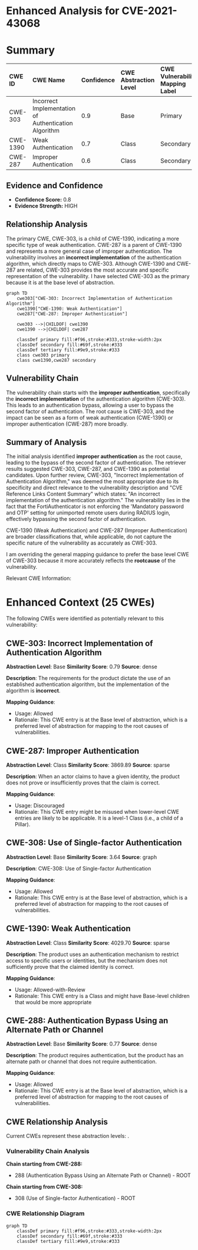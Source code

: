 # Enhanced Analysis for CVE-2021-43068

# Summary
| CWE ID  | CWE Name                                                      | Confidence | CWE Abstraction Level | CWE Vulnerability Mapping Label | CWE-Vulnerability Mapping Notes |
| :-------- | :------------------------------------------------------------ | :--------- | :---------------------- | :------------------------------ | :------------------------------ |
| CWE-303   | Incorrect Implementation of Authentication Algorithm        | 0.9        | Base                    | Primary                         | Allowed                       |
| CWE-1390  | Weak Authentication                                           | 0.7        | Class                   | Secondary                       | Allowed-with-Review           |
| CWE-287   | Improper Authentication                                       | 0.6        | Class                   | Secondary                       | Discouraged                    |

## Evidence and Confidence

*   **Confidence Score:** 0.8
*   **Evidence Strength:** HIGH

## Relationship Analysis
The primary CWE, CWE-303, is a child of CWE-1390, indicating a more specific type of weak authentication. CWE-287 is a parent of CWE-1390 and represents a more general case of improper authentication. The vulnerability involves an **incorrect implementation** of the authentication algorithm, which directly maps to CWE-303. Although CWE-1390 and CWE-287 are related, CWE-303 provides the most accurate and specific representation of the vulnerability. I have selected CWE-303 as the primary because it is at the base level of abstraction.

```mermaid
graph TD
    cwe303["CWE-303: Incorrect Implementation of Authentication Algorithm"]
    cwe1390["CWE-1390: Weak Authentication"]
    cwe287["CWE-287: Improper Authentication"]
    
    cwe303 -->|CHILDOF| cwe1390
    cwe1390 -->|CHILDOF| cwe287
    
    classDef primary fill:#f96,stroke:#333,stroke-width:2px
    classDef secondary fill:#69f,stroke:#333
    classDef tertiary fill:#9e9,stroke:#333
    class cwe303 primary
    class cwe1390,cwe287 secondary
```

## Vulnerability Chain
The vulnerability chain starts with the **improper authentication**, specifically the **incorrect implementation** of the authentication algorithm (CWE-303). This leads to an authentication bypass, allowing a user to bypass the second factor of authentication. The root cause is CWE-303, and the impact can be seen as a form of weak authentication (CWE-1390) or improper authentication (CWE-287) more broadly.

## Summary of Analysis
The initial analysis identified **improper authentication** as the root cause, leading to the bypass of the second factor of authentication. The retriever results suggested CWE-303, CWE-287, and CWE-1390 as potential candidates. Upon further review, CWE-303, "Incorrect Implementation of Authentication Algorithm," was deemed the most appropriate due to its specificity and direct relevance to the vulnerability description and "CVE Reference Links Content Summary" which states: "An incorrect implementation of the authentication algorithm." The vulnerability lies in the fact that the FortiAuthenticator is not enforcing the 'Mandatory password and OTP' setting for unimported remote users during RADIUS login, effectively bypassing the second factor of authentication.

CWE-1390 (Weak Authentication) and CWE-287 (Improper Authentication) are broader classifications that, while applicable, do not capture the specific nature of the vulnerability as accurately as CWE-303.

I am overriding the general mapping guidance to prefer the base level CWE of CWE-303 because it more accurately reflects the **rootcause** of the vulnerability.

Relevant CWE Information:

# Enhanced Context (25 CWEs)
The following CWEs were identified as potentially relevant to this vulnerability:

## CWE-303: Incorrect Implementation of Authentication Algorithm
**Abstraction Level**: Base
**Similarity Score**: 0.79
**Source**: dense

**Description**:
The requirements for the product dictate the use of an established authentication algorithm, but the implementation of the algorithm is **incorrect**.

**Mapping Guidance**:
- Usage: Allowed
- Rationale: This CWE entry is at the Base level of abstraction, which is a preferred level of abstraction for mapping to the root causes of vulnerabilities.

## CWE-287: Improper Authentication
**Abstraction Level**: Class
**Similarity Score**: 3869.89
**Source**: sparse

**Description**:
When an actor claims to have a given identity, the product does not prove or insufficiently proves that the claim is correct.

**Mapping Guidance**:
- Usage: Discouraged
- Rationale: This CWE entry might be misused when lower-level CWE entries are likely to be applicable. It is a level-1 Class (i.e., a child of a Pillar).

## CWE-308: Use of Single-factor Authentication
**Abstraction Level**: Base
**Similarity Score**: 3.64
**Source**: graph

**Description**:
CWE-308: Use of Single-factor Authentication

**Mapping Guidance**:
- Usage: Allowed
- Rationale: This CWE entry is at the Base level of abstraction, which is a preferred level of abstraction for mapping to the root causes of vulnerabilities.

## CWE-1390: Weak Authentication
**Abstraction Level**: Class
**Similarity Score**: 4029.70
**Source**: sparse

**Description**:
The product uses an authentication mechanism to restrict access to specific users or identities, but the mechanism does not sufficiently prove that the claimed identity is correct.

**Mapping Guidance**:
- Usage: Allowed-with-Review
- Rationale: This CWE entry is a Class and might have Base-level children that would be more appropriate

## CWE-288: Authentication Bypass Using an Alternate Path or Channel
**Abstraction Level**: Base
**Similarity Score**: 0.77
**Source**: dense

**Description**:
The product requires authentication, but the product has an alternate path or channel that does not require authentication.

**Mapping Guidance**:
- Usage: Allowed
- Rationale: This CWE entry is at the Base level of abstraction, which is a preferred level of abstraction for mapping to the root causes of vulnerabilities.


## CWE Relationship Analysis

Current CWEs represent these abstraction levels: .


### Vulnerability Chain Analysis

**Chain starting from CWE-288:**
- 288 (Authentication Bypass Using an Alternate Path or Channel) - ROOT


**Chain starting from CWE-308:**
- 308 (Use of Single-factor Authentication) - ROOT



### CWE Relationship Diagram

```mermaid
graph TD
    classDef primary fill:#f96,stroke:#333,stroke-width:2px
    classDef secondary fill:#69f,stroke:#333
    classDef tertiary fill:#9e9,stroke:#333
```